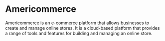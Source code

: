# Americommerce

Americommerce is an e-commerce platform that allows businesses to create and manage online stores. It is a cloud-based platform that provides a range of tools and features for building and managing an online store.
